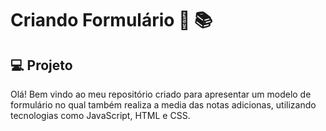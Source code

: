 # Criando Formulário 👩 📚

 ## 💻 Projeto
 
Olá! 
Bem vindo ao meu repositório criado para apresentar um modelo de formulário no qual também realiza a media das notas adicionas, utilizando tecnologias como JavaScript, HTML e CSS.
